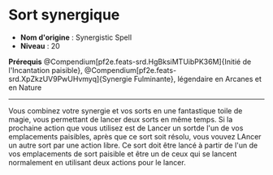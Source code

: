 # Sort synergique

 * **Nom d'origine** : Synergistic Spell
 * **Niveau** : 20


<p><span><strong>Prérequis</strong> @Compendium[pf2e.feats-srd.HgBksiMTUibPK36M]{Initié de l'Incantation paisible}, @Compendium[pf2e.feats-srd.XpZkzUV9PwUHvmyq]{Synergie Fulminante}, légendaire en Arcanes et en Nature<br></span></p>
<hr>
<p>Vous combinez votre synergie et vos sorts en une fantastique toile de magie, vous permettant de lancer deux sorts en même temps. Si la prochaine action que vous utilisez est de Lancer un sortde l'un de vos emplacements paisibles, après que ce sort soit résolu, vous vouvez LAncer un autre sort par une action libre. Ce sort doit être lancé à partir de l'un de vos emplacements de sort paisible et être un de ceux qui se lancent normalement en utilisant deux actions pour le lancer.&nbsp;</p>